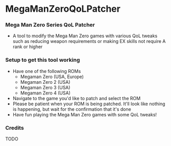 # MegaManZeroQoLPatcher

### Mega Man Zero Series QoL Patcher
* A tool to modify the Mega Man Zero games with various QoL tweaks such as reducing weapon requirements or making EX skills not require A rank or higher

### Setup to get this tool working
* Have one of the following ROMs
  * Megaman Zero (USA, Europe)
  * Megaman Zero 2 (USA)
  * Megaman Zero 3 (USA)
  * Megaman Zero 4 (USA)
* Navigate to the game you'd like to patch and select the ROM
* Please be patient when your ROM is being patched. It'll look like nothing is happening, but wait for the confirmation that it's done
* Have fun playing the Mega Man Zero games with some QoL tweaks!

### Credits
TODO